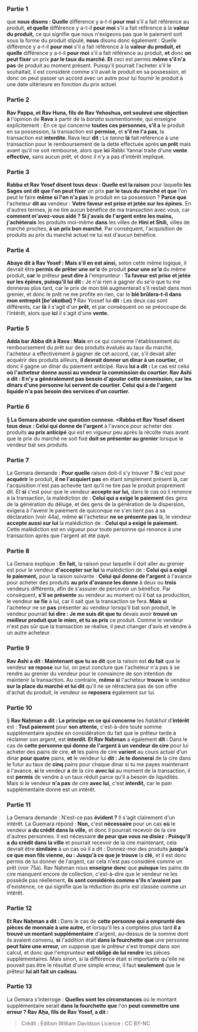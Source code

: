
### Partie 1
que <b>nous disons : Quelle</b> différence y a-t-il <b>pour moi</b> s'il a fait référence au produit, <b>et quelle</b> différence y a-t-il <b>pour moi</b> s'il a fait référence à la <b>valeur du produit,</b> ce qui signifie que nous n'exigeons pas que le paiement soit sous la forme du produit stipulé, <b>nous</b> disons donc également : Quelle</b> différence y a-t-il <b>pour moi</b> s'il a fait référence à la <b>valeur du produit, et quelle</b> différence y a-t-il <b>pour moi</b> s'il a fait référence au produit, <b>et</b> donc <b>on peut fixer</b> un prix <b>par le taux du marché. Et</b> ceci est permis <b>même s'il n'a pas</b> de produit au moment présent. Puisqu'il pourrait l'acheter s'il le souhaitait, il est considéré comme s'il avait le produit en sa possession, et donc on peut passer un accord avec un autre pour lui fournir le produit à une date ultérieure en fonction du prix actuel.

### Partie 2
<b>Rav Pappa, et Rav Huna, fils de Rav Yehoshua, ont soulevé une objection à</b> l'opinion de <b>Rava</b> à partir de la <i>baraita</i> susmentionnée, qui enseigne explicitement : En ce qui concerne <b>toutes ces personnes, s'il a</b> le produit en sa possession, la transaction est <b>permise,</b> et <b>s'il ne l'a pas</b>, la transaction est <b>interdite. </b> Rava leur <b>dit : </b> Le <i>tanna</i> <b>là</b> fait référence à une transaction pour le remboursement de la dette effectuée après <b>un prêt</b> mais avant qu'il ne soit remboursé, alors que <b>ici</b> Rabbi Yannai traite d'une <b>vente effective,</b> sans aucun prêt, et donc il n'y a pas d'intérêt impliqué.

### Partie 3
<b>Rabba et Rav Yosef disent tous deux : Quelle est la raison</b> pour laquelle <b>les Sages ont dit que l'on peut fixer</b> un prix <b>par le taux du marché et que</b> l'on peut le faire <b>même si l'on n'a pas</b> le produit en sa possession ? <b>Parce que</b> l'acheteur <b>dit au</b> vendeur : <b>Votre faveur est prise et jetée sur les épines.</b> En d'autres termes, je ne tire aucun bénéfice de ma transaction avec vous, car <b>comment m'avez-vous aidé ? Si j'avais de l'argent entre les mains, j'achèterais</b> les produits moi-même <b>dans</b> les villes de <b>Hini et Shili,</b> villes de marché proches, <b>à un prix bon marché</b>. Par conséquent, l'acquisition de produits au prix du marché actuel ne lui est d'aucun bénéfice.

### Partie 4
<b>Abaye dit à Rav Yosef : Mais s'il en est ainsi,</b> selon cette même logique, il devrait être <b>permis de prêter une <i>se'a</i></b> de produit <b>pour une <i>se'a</i></b> du même produit, <b>car</b> le prêteur <b>peut dire à</b> l'emprunteur : <b>Ta faveur est prise et jetée sur les épines, puisqu'il lui dit :</b> Je n'ai rien à gagner du <i>se'a</i> que tu me donneras plus tard, car le prix de mon blé augmenterait s'il restait dans mon grenier, et donc le prêt ne me profite en rien, car le <b>blé brûlera-t-il dans mon entrepôt [<i>be'akalbai</i>] ? </b> Rav Yossef lui <b>dit : </b> Les deux cas sont différents, car <b>là</b> il s'agit d'un <b>prêt,</b> et par conséquent on se préoccupe de l'intérêt, alors que <b>ici</b> il s'agit d'une <b>vente.</b>

### Partie 5
<b>Adda bar Abba dit à Rava : Mais</b> en ce qui concerne l'établissement du remboursement du prêt sur des produits évalués au taux du marché, l'acheteur a effectivement à gagner de cet accord, car, s'il devait aller acquérir des produits ailleurs, <b>il devrait donner un dinar à un courtier,</b> et donc il gagne un dinar du paiement anticipé. Rava <b>lui a dit :</b> Le cas est celui <b>où l'acheteur <b>donne aussi</b> au vendeur la commission du courtier. <b>Rav Ashi a dit :</b> Il n'y a généralement pas besoin d'ajouter cette commission, car <b>les dinars d'une personne lui servent de courtier.</b> Celui qui a de l'argent liquide n'a pas besoin des services d'un courtier.

### Partie 6
§ La Gemara aborde une question connexe. <Rabba et Rav Yosef disent tous deux : Celui qui donne de l'argent</b> à l'avance pour acheter des produits <b>au prix anticipé</b> qui est en vigueur peu après la récolte mais avant que le prix du marché ne soit fixé <b>doit se présenter au grenier</b> lorsque le vendeur bat ses produits.

### Partie 7
La Gemara demande : <b>Pour quelle</b> raison doit-il s'y trouver ? <b>Si</b> c'est pour <b>acquérir</b> le produit, <b>il ne l'acquiert pas</b> en étant simplement présent là, car l'acquisition n'est pas achevée tant qu'il ne tire pas le produit proprement dit. Et <b>si</b> c'est pour que le vendeur <b>accepte sur lui,</b> dans le cas où il renonce à la transaction, la malédiction de : <b>Celui qui a exigé le paiement</b> des gens de la génération du déluge, et des gens de la génération de la dispersion, exigera à l'avenir le paiement de quiconque ne s'en tient pas à sa déclaration (voir 44a), même <b>si</b> l'acheteur <b>ne se présente pas</b> là, le vendeur <b>accepte aussi sur lui</b> la malédiction de : <b>Celui qui a exigé le paiement.</b> Cette malédiction est en vigueur pour toute personne qui renonce à une transaction après que l'argent ait été payé.

### Partie 8
La Gemara explique : <b>En fait,</b> la raison pour laquelle il doit aller au grenier est pour le vendeur <b>d'accepter sur lui</b> la malédiction de : <b>Celui qui a exigé le paiement,</b> pour la raison suivante : <b>Celui qui donne de l'argent</b> à l'avance pour acheter des produits <b>au prix d'avance les donne</b> à deux</b> ou <b>trois</b> vendeurs différents, afin de s'assurer de percevoir un bénéfice. Par conséquent, <b>s'il se présente</b> au vendeur au moment où il bat sa production, le vendeur <b>se fie</b> à lui, car il sait que la transaction se fera. <b>Mais si</b> l'acheteur ne se <b>pas</b> présenter au vendeur lorsqu'il bat son produit, le vendeur pourrait <b>lui dire : Je me suis dit</b> <b>que tu</b> devais avoir <b>trouvé un meilleur produit que le mien, et tu as pris</b> ce produit. Comme le vendeur n'est pas sûr que la transaction se réalise, il peut changer d'avis et vendre à un autre acheteur.

### Partie 9
<b>Rav Ashi a dit : Maintenant que tu as dit</b> que la raison est <b>du fait</b> que le vendeur <b>se repose</b> sur lui, on peut conclure que l'acheteur n'a pas à se rendre au grenier du vendeur pour le convaincre de son intention de maintenir la transaction. Au contraire, <b>même si</b> l'acheteur <b>trouve</b> le vendeur <b>sur la place du marché et lui dit</b> qu'il ne se rétractera pas de son offre d'achat du produit, le vendeur se <b>reposera</b> également sur lui.

### Partie 10
§ <b>Rav Naḥman a dit : Le principe en ce qui concerne</b> les <i>halakhot</i> d'<b>intérêt</b> est : <b>Tout paiement</b> pour <b>son attente,</b> c'est-à-dire toute somme supplémentaire ajoutée en considération du fait que le prêteur tarde à réclamer son argent, est <b>interdit. Et Rav Naḥman</b> a également <b>dit :</b> Dans le cas de <b>cette personne qui donne de l'argent à un vendeur de cire</b> pour lui acheter des pains de cire, <b>et</b> les pains de cire <b>varient</b> au cours actuel d'un dinar <b>pour quatre</b> pains, <b>et</b> le vendeur lui <b>dit : Je te donnerai</b> de la cire dans le futur au taux de <b>cinq</b> pains pour chaque dinar si tu me payes maintenant à l'avance, <b>si</b> le vendeur <b>a</b> de la cire <b>avec lui</b> au moment de la transaction, il est <b>permis</b> de vendre à un taux réduit parce qu'il a besoin de liquidités. Mais si le vendeur <b>n'a pas</b> de cire <b>avec lui,</b> c'est <b>interdit,</b> car le pain supplémentaire donné est un intérêt.

### Partie 11
La Gemara demande : N'est-ce pas <b>évident ?</b> Il s'agit clairement d'un intérêt. La Guemara répond : <b>Non,</b> c'est <b>nécessaire</b> pour un cas <b>où</b> le vendeur <b>a du crédit dans la ville,</b> et donc il pourrait recevoir de la cire d'autres personnes. Il est nécessaire <b>de peur que vous ne disiez : Puisqu'il a du crédit dans la ville</b> et pourrait recevoir de la cire maintenant, cela devrait être <b>similaire</b> à un cas où il a dit : Donnez-moi des produits <b>jusqu'à ce que mon fils vienne, ou : Jusqu'à ce que je trouve</b> la <b>clé,</b> et il est donc permis de lui donner de l'argent, car cela n'est pas considéré comme un prêt (voir 75a). Rav Naḥman nous <b>enseigne donc</b> que <b>puisque</b> les pains de cire manquent encore de collection,</b> c'est-à-dire que le vendeur ne les possède pas réellement, <b>ils sont considérés comme s'ils n'avaient pas</b> d'existence, ce qui signifie que la réduction du prix est classée comme un intérêt.

### Partie 12
<b>Et Rav Naḥman a dit : </b> Dans le cas de <b>cette personne qui a emprunté des pièces de monnaie à une autre,</b> et lorsqu'il les a comptées plus tard <b>il a trouvé un montant supplémentaire</b> d'argent, au-dessus de la somme dont ils avaient convenu, <b>si</b> l'addition était <b>dans la fourchette</b> <b>que</b> une personne <b>peut faire une erreur,</b> on suppose que le prêteur s'est trompé dans son calcul, et donc que l'emprunteur <b>est obligé de lui rendre</b> les pièces supplémentaires. Mais sinon,</b> si la différence était si importante qu'elle ne pouvait pas être le résultat d'une simple erreur, il faut <b>seulement</b> que le prêteur <b>lui ait fait un cadeau.</b>

### Partie 13
La Gemara s'interroge : <b>Quelles sont les circonstances</b> où le montant supplémentaire serait <b>dans la fourchette</b> <b>que</b> l'on <b>peut commettre une erreur ? Rav Aḥa, fils de Rav Yosef, a dit :</b>

>Crédit : Edition William Davidson
>Licence : CC BY-NC